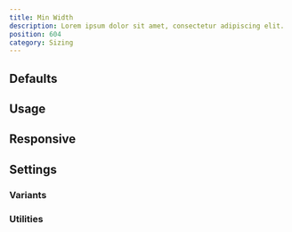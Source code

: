 ```yaml
---
title: Min Width
description: Lorem ipsum dolor sit amet, consectetur adipiscing elit.
position: 604
category: Sizing
---
```


## Defaults

<TableGenerateCommon
  :rules="{
    'min-w-0': ['min-width: 0;'],
    'min-w-full': ['min-width: 100%;'],
    'min-w-screen': ['min-width: 100vw;'],
    'min-w-min': ['min-width: min-content;'],
    'min-w-max': ['min-width: max-content;'],
}"></TableGenerateCommon>

## Usage

## Responsive

## Settings

### Variants

### Utilities
